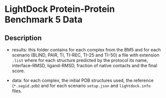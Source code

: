# LightDock Protein-Protein Benchmark 5 Data

## Description

* results: this folder contains for each complex from the BM5 and for each scenario (BLIND, PAIR, TI, TI-REC, TI-25 and TI-50) a file with extension `.list` where for each structure predicted by the protocol its name, interface-RMSD, ligand-RMSD, fraction of native contacts and the final score.

* data: for each complex, the initial PDB structures used, the reference (`*.segid.pdb`) and for each scenario `setup.json` and `lightdock.info` files.

